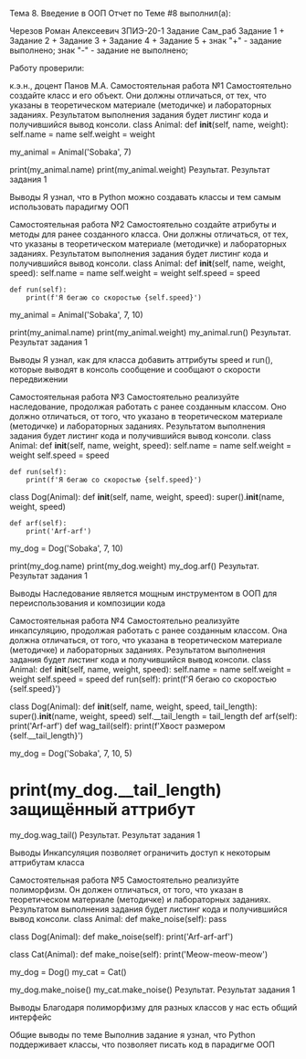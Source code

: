 Тема 8. Введение в ООП
Отчет по Теме #8 выполнил(а):

Черезов Роман Алексеевич
ЗПИЭ-20-1
Задание	Сам_раб
Задание 1	+
Задание 2	+
Задание 3	+
Задание 4	+
Задание 5	+
знак "+" - задание выполнено; знак "-" - задание не выполнено;

Работу проверили:

к.э.н., доцент Панов М.А.
Самостоятельная работа №1
Самостоятельно создайте класс и его объект. Они должны отличаться, от тех, что указаны в теоретическом материале (методичке) и лабораторных заданиях. Результатом выполнения задания будет листинг кода и получившийся вывод консоли.
class Animal:
    def __init__(self, name, weight):
        self.name = name
        self.weight = weight

my_animal = Animal('Sobaka', 7)

print(my_animal.name)
print(my_animal.weight)
Результат.
Результат задания 1

Выводы
Я узнал, что в Python можно создавать классы и тем самым использовать парадигму ООП

Самостоятельная работа №2
Самостоятельно создайте атрибуты и методы для ранее созданного класса. Они должны отличаться, от тех, что указаны в теоретическом материале (методичке) и лабораторных заданиях. Результатом выполнения задания будет листинг кода и получившийся вывод консоли.
class Animal:
    def __init__(self, name, weight, speed):
        self.name = name
        self.weight = weight
        self.speed = speed

    def run(self):
        print(f'Я бегаю со скоростью {self.speed}')

my_animal = Animal('Sobaka', 7, 10)

print(my_animal.name)
print(my_animal.weight)
my_animal.run()
Результат.
Результат задания 1

Выводы
Я узнал, как для класса добавить аттрибуты speed и run(), которые выводят в консоль сообщение и сообщают о скорости передвижении

Самостоятельная работа №3
Самостоятельно реализуйте наследование, продолжая работать с ранее созданным классом. Оно должно отличаться, от того, что указано в теоретическом материале (методичке) и лабораторных заданиях. Результатом выполнения задания будет листинг кода и получившийся вывод консоли.
class Animal:
    def __init__(self, name, weight, speed):
        self.name = name
        self.weight = weight
        self.speed = speed

    def run(self):
        print(f'Я бегаю со скоростью {self.speed}')

class Dog(Animal):
    def __init__(self, name, weight, speed):
        super().__init__(name, weight, speed)

    def arf(self):
        print('Arf-arf')

my_dog = Dog('Sobaka', 7, 10)

print(my_dog.name)
print(my_dog.weight)
my_dog.arf()
Результат.
Результат задания 1

Выводы
Наследование является мощным инструментом в ООП для переиспользования и композиции кода

Самостоятельная работа №4
Самостоятельно реализуйте инкапсуляцию, продолжая работать с ранее созданным классом. Она должна отличаться, от того, что указана в теоретическом материале (методичке) и лабораторных заданиях. Результатом выполнения задания будет листинг кода и получившийся вывод консоли.
class Animal:
    def __init__(self, name, weight, speed):
        self.name = name
        self.weight = weight
        self.speed = speed
    def run(self):
        print(f'Я бегаю со скоростью {self.speed}')

class Dog(Animal):
    def __init__(self, name, weight, speed, tail_length):
        super().__init__(name, weight, speed)
        self.__tail_length = tail_length
    def arf(self):
        print('Arf-arf')
    def wag_tail(self):
        print(f'Хвост размером {self.__tail_length}')

my_dog = Dog('Sobaka', 7, 10, 5)
# print(my_dog.__tail_length) защищённый аттрибут
my_dog.wag_tail()
Результат.
Результат задания 1

Выводы
Инкапсуляция позволяет ограничить доступ к некоторым аттрибутам класса

Самостоятельная работа №5
Самостоятельно реализуйте полиморфизм. Он должен отличаться, от того, что указан в теоретическом материале (методичке) и лабораторных заданиях. Результатом выполнения задания будет листинг кода и получившийся вывод консоли.
class Animal:
    def make_noise(self):
        pass

class Dog(Animal):
    def make_noise(self):
        print('Arf-arf-arf')

class Cat(Animal):
    def make_noise(self):
        print('Meow-meow-meow')

my_dog = Dog()
my_cat = Cat()

my_dog.make_noise()
my_cat.make_noise()
Результат.
Результат задания 1

Выводы
Благодаря полиморфизму для разных классов у нас есть общий интерфейс

Общие выводы по теме
Выполнив задание я узнал, что Python поддерживает классы, что позволяет писать код в парадигме ООП
